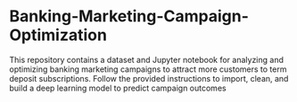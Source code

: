 # Banking-Marketing-Campaign-Optimization
This repository contains a dataset and Jupyter notebook for analyzing and optimizing banking marketing campaigns to attract more customers to term deposit subscriptions. Follow the provided instructions to import, clean, and build a deep learning model to predict campaign outcomes
